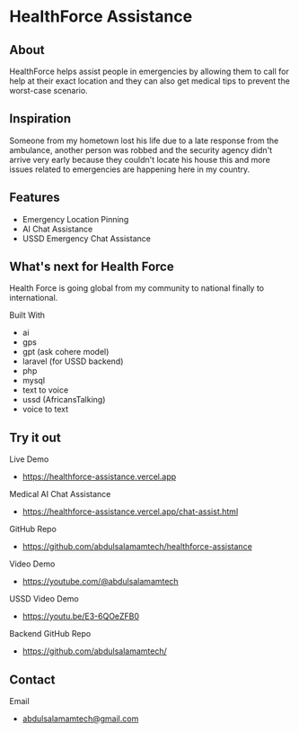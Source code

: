 # HealthForce Assistance

## About
HealthForce helps assist people in emergencies by allowing 
them to call for help at their exact location and they can 
also get medical tips to prevent the worst-case scenario.


## Inspiration
Someone from my hometown lost his life due to a late response from the ambulance, another person was robbed and the security agency didn't arrive very early because they couldn't locate his house this and more issues related to emergencies are happening here in my country.

## Features
- Emergency Location Pinning
- AI Chat Assistance
- USSD Emergency Chat Assistance

## What's next for Health Force
Health Force is going global from my community to national finally to international.


Built With
- ai
- gps
- gpt (ask cohere model)
- laravel (for USSD backend)
- php
- mysql
- text to voice
- ussd (AfricansTalking)
- voice to text

## Try it out

Live Demo
- https://healthforce-assistance.vercel.app

Medical AI Chat Assistance
- https://healthforce-assistance.vercel.app/chat-assist.html

GitHub Repo
- https://github.com/abdulsalamamtech/healthforce-assistance

Video Demo
- https://youtube.com/@abdulsalamamtech

USSD Video Demo
- https://youtu.be/E3-6QOeZFB0

Backend GitHub Repo
- https://github.com/abdulsalamamtech/


## Contact
Email
- [abdulsalamamtech@gmail.com](https://mailto:abdulsalamamtech@gmail.com)